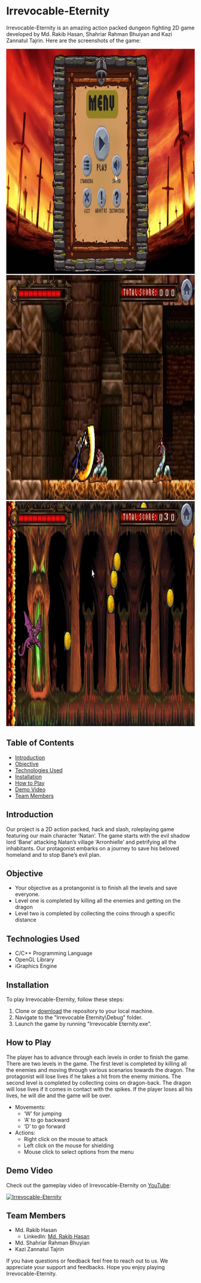 # Irrevocable-Eternity
Irrevocable-Eternity is an amazing action packed dungeon fighting 2D game developed by Md. Rakib Hasan, Shahriar Rahman Bhuiyan and Kazi Zannatul Tajrin.
Here are the screenshots of the game:

<img src="https://github.com/AfnanRakib/Irrevocable-Eternity/blob/main/menu.png" width="985" height="599">
<img src="https://github.com/AfnanRakib/Irrevocable-Eternity/blob/main/level1.png" width="985" height="599">
<img src="https://github.com/AfnanRakib/Irrevocable-Eternity/blob/main/level2.png" width="985" height="599">

## Table of Contents

- [Introduction](#introduction)
- [Objective](#Objective)
- [Technologies Used](#technologies-used)
- [Installation](#installation)
- [How to Play](#how-to-play)
- [Demo Video](#demo-video)
- [Team Members](#team-members)

## Introduction

Our project is a 2D action packed, hack and slash, roleplaying game featuring our main character ‘Natan’. The game starts with the evil shadow lord ‘Bane’ attacking Natan’s village ‘Arronhielle’ and petrifying all the inhabitants. Our protagonist embarks on a journey to save his beloved homeland and to stop Bane’s evil plan.

## Objective

- Your objective as a protangonist is to finish all the levels and save everyone.
- Level one is completed by killing all the enemies and getting on the dragon
- Level two is completed by collecting the coins through a specific distance


## Technologies Used

- C/C++ Programming Language
- OpenGL Library
- iGraphics Engine

## Installation

To play Irrevocable-Eternity, follow these steps:

1. Clone or [download](https://github.com/AfnanRakib/Irrevocable-Eternity/zip/refs/heads/main.zip) the repository to your local machine.
2. Navigate to the "Irrevocable Eternity\Debug" folder.
3. Launch the game by running "Irrevocable Eternity.exe".

## How to Play

The player has to advance through each levels in order to finish the game. There are two levels in the game. The first level is completed by killing all the enemies and moving through various scenarios towards the dragon. The protagonist will lose lives if he takes a hit from the enemy minions. The second level is completed by collecting coins on dragon-back. The dragon will lose lives if it comes in contact with the spikes. If the player loses all his lives, he will die and the game will be over.

- Movements:
  - ‘W’ for jumping
  - ‘A’ to go backward
  - ‘D’ to go forward
- Actions:
  - Right click on the mouse to attack
  - Left click on the mouse for shielding
  - Mouse click to select options from the menu

## Demo Video

Check out the gameplay video of Irrevocable-Eternity on [YouTube](https://www.youtube.com/watch?v=ASsGai9TVV0):

[![Irrevocable-Eternity](https://img.youtube.com/vi/ASsGai9TVV0/0.jpg)](https://www.youtube.com/watch?v=ASsGai9TVV0)

## Team Members

- Md. Rakib Hasan
  - LinkedIn: [Md. Rakib Hasan](https://www.linkedin.com/in/afnanhasanrakib)
- Md. Shahriar Rahman Bhuyian
- Kazi Zannatul Tajrin
  
If you have questions or feedback feel free to reach out to us. We appreciate your support and feedbacks. Hope you enjoy playing Irrevocable-Eternity.


